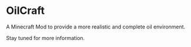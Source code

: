 OilCraft
========

A Minecraft Mod to provide a more realistic and complete oil environment.

Stay tuned for more information.
